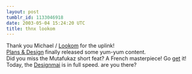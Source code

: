 ```yaml
---
layout: post
tumblr_id: 1133046918
date: 2003-05-04 15:24:20 UTC
title: thnx lookom
---
```


Thank you Michael / <a href="http://www.lookom.com/" target="_blank">Lookom</a> for the uplink!
<br/>
<a href="http://www.plansanddesign.com/" target="_blank">Plans &#38; Design</a> finally released some yum-yum content.
<br/>
Did you miss the Mutafukaz short feat? A French masterpiece! Go <a href="http://www.mutafukaz.com/" target="_blank">get</a> it! Today, the <a href="http://www.designmai.de/" target="_blank">Designmai</a> is in full speed. are you there?
